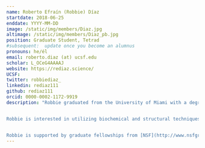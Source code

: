 ```yaml
---
name: Roberto Efraín (Robbie) Díaz
startdate: 2018-06-25
enddate: YYYY-MM-DD
image: /static/img/members/Diaz.jpg
altimage: /static/img/members/Diaz_pb.jpg
position: Graduate Student, Tetrad
#subsequent:  update once you become an alumnus
pronouns: he/él
email: roberto.diaz (at) ucsf.edu
scholar: L_OCeG4AAAAJ
website: https://rediaz.science/
UCSF:
twitter: robbiediaz_
linkedin: rediaz111
github: rediaz111
orcid: 0000-0002-1172-9919
description: "Robbie graduated from the University of Miami with a degree in Neuroscience. He studied how transcription factors regulate axon regeneration in the central nervous system as an undergraduate in Dr. Vance Lemmon's lab.


Robbie is interested in utilizing biochemical and structural techniques to study interactions between chitin-binding proteins and chitin. When he's not in lab, Robbie is promoting DEI efforts, reading books (or sometimes tweets), or enjoying a San Francisco park.


Robbie is supported by graduate fellowships from [NSF](http://www.nsfgrfp.org/) and [HHMI](http://www.hhmi.org/science-education/programs/gilliam-fellowships-advanced-study/)."
---
```

